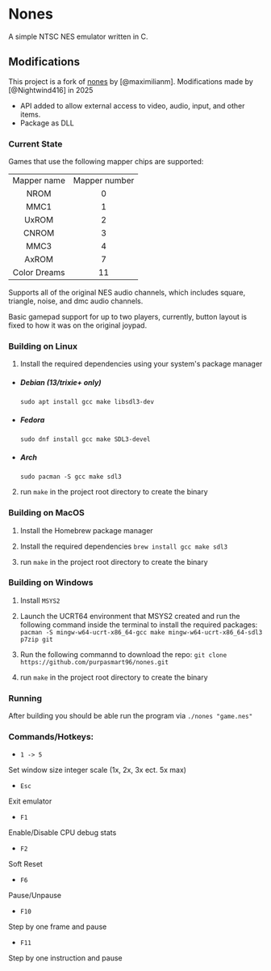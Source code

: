# Nones

A simple NTSC NES emulator written in C.

## Modifications

This project is a fork of [nones](https://github.com/purpasmart96/nones) by [@maximilianm].
Modifications made by [@Nightwind416] in 2025

* API added to allow external access to video, audio, input, and other items.
* Package as DLL

### Current State

Games that use the following mapper chips are supported:
<table>
    <tr>
        <td align="center">Mapper name</td>
        <td align="center">Mapper number</td>
    </tr>
    <tr>
        <td align="center">NROM</td><td align="center">0</td>
    </tr>
    <tr>
        <td align="center">MMC1</td><td align="center">1</td>
    </tr>
    <tr>
        <td align="center">UxROM</td><td align="center">2</td>
    </tr>
    <tr>
        <td align="center">CNROM</td><td align="center">3</td>
    </tr>
    <tr>
        <td align="center">MMC3</td><td align="center">4</td>
    </tr>
    <tr>
        <td align="center">AxROM</td><td align="center">7</td>
    </tr>
    <tr>
        <td align="center">Color Dreams</td><td align="center">11</td>
    </tr>
</table>

Supports all of the original NES audio channels, which includes square, triangle, noise, and dmc audio channels.

Basic gamepad support for up to two players, currently, button layout is fixed to how it was on the original joypad.

### Building on Linux

1. Install the required dependencies using your system's package manager

- ##### Debian (13/trixie+ only)

    `sudo apt install gcc make libsdl3-dev`

- ##### Fedora

    `sudo dnf install gcc make SDL3-devel`

- ##### Arch
    `sudo pacman -S gcc make sdl3`

2. run `make` in the project root directory to create the binary

### Building on MacOS

1. Install the Homebrew package manager

2. Install the required dependencies `brew install gcc make sdl3`

3. run `make` in the project root directory to create the binary

### Building on Windows

1. Install `MSYS2`

2. Launch the UCRT64 environment that MSYS2 created and run the following command inside the terminal to install the required packages: `pacman -S mingw-w64-ucrt-x86_64-gcc make mingw-w64-ucrt-x86_64-sdl3 p7zip git`

3. Run the following commannd to download the repo: `git clone https://github.com/purpasmart96/nones.git`

4. run `make` in the project root directory to create the binary

### Running

After building you should be able run the program via `./nones "game.nes"`

### Commands/Hotkeys:

* `1 -> 5`

Set window size integer scale (1x, 2x, 3x ect. 5x max)

* `Esc`

Exit emulator

* `F1`

Enable/Disable CPU debug stats

* `F2`

Soft Reset

* `F6`

Pause/Unpause

* `F10`

Step by one frame and pause

* `F11`

Step by one instruction and pause
